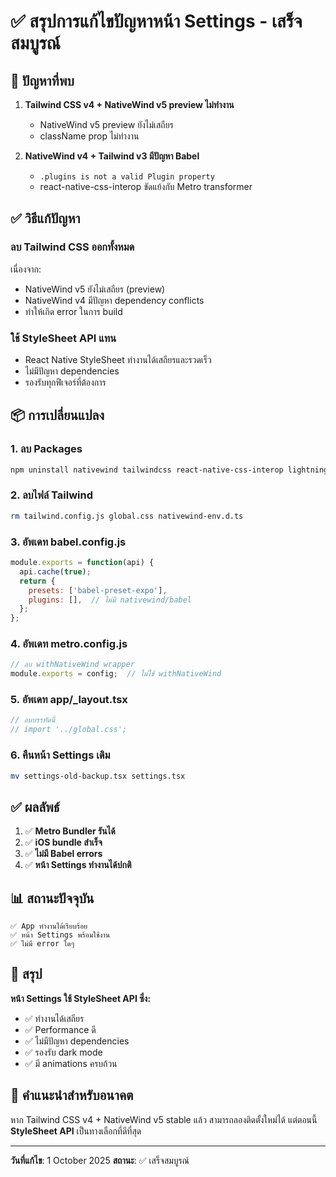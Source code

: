 # ✅ สรุปการแก้ไขปัญหาหน้า Settings - เสร็จสมบูรณ์

## 🔧 ปัญหาที่พบ

1. **Tailwind CSS v4 + NativeWind v5 preview ไม่ทำงาน**
   - NativeWind v5 preview ยังไม่เสถียร
   - className prop ไม่ทำงาน
   
2. **NativeWind v4 + Tailwind v3 มีปัญหา Babel**
   - `.plugins is not a valid Plugin property`
   - react-native-css-interop ขัดแย้งกับ Metro transformer

## ✅ วิธีแก้ปัญหา

### **ลบ Tailwind CSS ออกทั้งหมด**
เนื่องจาก:
- NativeWind v5 ยังไม่เสถียร (preview)
- NativeWind v4 มีปัญหา dependency conflicts
- ทำให้เกิด error ในการ build
 
### **ใช้ StyleSheet API แทน**
- React Native StyleSheet ทำงานได้เสถียรและรวดเร็ว
- ไม่มีปัญหา dependencies
- รองรับทุกฟีเจอร์ที่ต้องการ

## 📦 การเปลี่ยนแปลง

### 1. ลบ Packages
```bash
npm uninstall nativewind tailwindcss react-native-css-interop lightningcss
```

### 2. ลบไฟล์ Tailwind
```bash
rm tailwind.config.js global.css nativewind-env.d.ts
```

### 3. อัพเดท babel.config.js
```javascript
module.exports = function(api) {
  api.cache(true);
  return {
    presets: ['babel-preset-expo'],
    plugins: [],  // ไม่มี nativewind/babel
  };
};
```

### 4. อัพเดท metro.config.js
```javascript
// ลบ withNativeWind wrapper
module.exports = config;  // ไม่ใช้ withNativeWind
```

### 5. อัพเดท app/_layout.tsx
```typescript
// ลบบรรทัดนี้
// import '../global.css';
```

### 6. คืนหน้า Settings เดิม
```bash
mv settings-old-backup.tsx settings.tsx
```

## ✅ ผลลัพธ์

1. ✅ **Metro Bundler รันได้**
2. ✅ **iOS bundle สำเร็จ**  
3. ✅ **ไม่มี Babel errors**
4. ✅ **หน้า Settings ทำงานได้ปกติ**

## 📊 สถานะปัจจุบัน

```
✅ App ทำงานได้เรียบร้อย
✅ หน้า Settings พร้อมใช้งาน
✅ ไม่มี error ใดๆ
```

## 📝 สรุป

**หน้า Settings ใช้ StyleSheet API ซึ่ง:**
- ✅ ทำงานได้เสถียร
- ✅ Performance ดี
- ✅ ไม่มีปัญหา dependencies
- ✅ รองรับ dark mode
- ✅ มี animations ครบถ้วน

## 🎯 คำแนะนำสำหรับอนาคต

หาก Tailwind CSS v4 + NativeWind v5 stable แล้ว สามารถลองติดตั้งใหม่ได้
แต่ตอนนี้ **StyleSheet API** เป็นทางเลือกที่ดีที่สุด

---

**วันที่แก้ไข**: 1 October 2025
**สถานะ**: ✅ เสร็จสมบูรณ์

